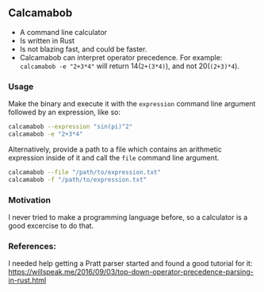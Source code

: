## Calcamabob
 - A command line calculator
 - Is written in Rust
 - Is not blazing fast, and could be faster.
 - Calcamabob can interpret operator precedence. For example: `calcamabob -e "2+3*4"` will return 14(`2+(3*4)`), and not 20(`(2+3)*4`).

### Usage
Make the binary and execute it with the `expression` command line argument followed by an expression, like so:

```sh
calcamabob --expression "sin(pi)^2"
calcamabob -e "2+3*4"
```

Alternatively, provide a path to a file which contains an arithmetic expression inside of it and call the `file` command line argument.

```sh
calcamabob --file "/path/to/expression.txt"
calcamabob -f "/path/to/expression.txt"
```

### Motivation
I never tried to make a programming language before, so a calculator is a good excercise to do that.

### References:
I needed help getting a Pratt parser started and found a good tutorial for it: https://willspeak.me/2016/09/03/top-down-operator-precedence-parsing-in-rust.html